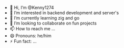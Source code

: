 - 👋 Hi, I’m @Kenny1274
- 👀 I’m interested in backend development and server's
- 🌱 I’m currently learning zig and go
- 💞️ I’m looking to collaborate on fun projects
- 📫 How to reach me ...
- 😄 Pronouns: he/him
- ⚡ Fun fact: ...

<!---
Kenny1274/Kenny1274 is a ✨ special ✨ repository because its `README.md` (this file) appears on your GitHub profile.
You can click the Preview link to take a look at your changes.
--->
